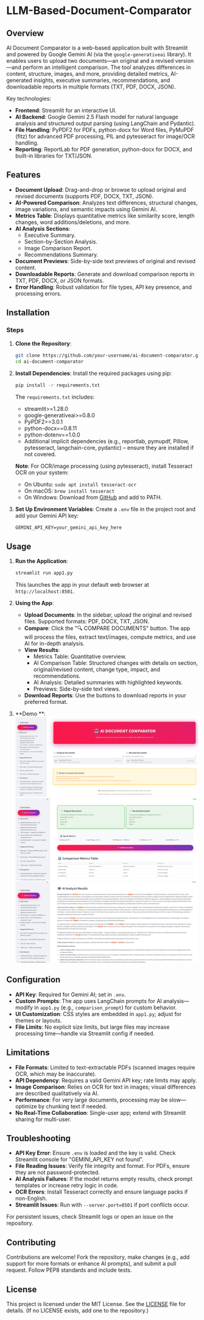# LLM-Based-Document-Comparator

## Overview

AI Document Comparator is a web-based application built with Streamlit and powered by Google Gemini AI (via the `google-generativeai` library). It enables users to upload two documents—an original and a revised version—and perform an intelligent comparison. The tool analyzes differences in content, structure, images, and more, providing detailed metrics, AI-generated insights, executive summaries, recommendations, and downloadable reports in multiple formats (TXT, PDF, DOCX, JSON).

Key technologies:
- **Frontend**: Streamlit for an interactive UI.
- **AI Backend**: Google Gemini 2.5 Flash model for natural language analysis and structured output parsing (using LangChain and Pydantic).
- **File Handling**: PyPDF2 for PDFs, python-docx for Word files, PyMuPDF (fitz) for advanced PDF processing, PIL and pytesseract for image/OCR handling.
- **Reporting**: ReportLab for PDF generation, python-docx for DOCX, and built-in libraries for TXT/JSON.

## Features

- **Document Upload**: Drag-and-drop or browse to upload original and revised documents (supports PDF, DOCX, TXT, JSON).
- **AI-Powered Comparison**: Analyzes text differences, structural changes, image variations, and semantic impacts using Gemini AI.
- **Metrics Table**: Displays quantitative metrics like similarity score, length changes, word additions/deletions, and more.
- **AI Analysis Sections**:
  - Executive Summary.
  - Section-by-Section Analysis.
  - Image Comparison Report.
  - Recommendations Summary.
- **Document Previews**: Side-by-side text previews of original and revised content.
- **Downloadable Reports**: Generate and download comparison reports in TXT, PDF, DOCX, or JSON formats.
- **Error Handling**: Robust validation for file types, API key presence, and processing errors.

## Installation

### Steps

1. **Clone the Repository**:
   ```bash
   git clone https://github.com/your-username/ai-document-comparator.git
   cd ai-document-comparator
   ```

2. **Install Dependencies**:
   Install the required packages using pip:
   ```bash
   pip install -r requirements.txt
   ```

   The `requirements.txt` includes:
   - streamlit>=1.28.0
   - google-generativeai>=0.8.0
   - PyPDF2==3.0.1
   - python-docx==0.8.11
   - python-dotenv==1.0.0
   - Additional implicit dependencies (e.g., reportlab, pymupdf, Pillow, pytesseract, langchain-core, pydantic) – ensure they are installed if not covered.

   **Note**: For OCR/image processing (using pytesseract), install Tesseract OCR on your system:
     - On Ubuntu: `sudo apt install tesseract-ocr`
     - On macOS: `brew install tesseract`
     - On Windows: Download from [GitHub](https://github.com/UB-Mannheim/tesseract/wiki) and add to PATH.

3. **Set Up Environment Variables**:
   Create a `.env` file in the project root and add your Gemini API key:
   ```
   GEMINI_API_KEY=your_gemini_api_key_here
   ```

## Usage

1. **Run the Application**:
   ```bash
   streamlit run app1.py
   ```
   This launches the app in your default web browser at `http://localhost:8501`.

2. **Using the App**:
   - **Upload Documents**: In the sidebar, upload the original and revised files. Supported formats: PDF, DOCX, TXT, JSON.
   - **Compare**: Click the "🔍 COMPARE DOCUMENTS" button. The app will process the files, extract text/images, compute metrics, and use AI for in-depth analysis.
   - **View Results**:
     - Metrics Table: Quantitative overview.
     - AI Comparison Table: Structured changes with details on section, original/revised content, change type, impact, and recommendations.
     - AI Analysis: Detailed summaries with highlighted keywords.
     - Previews: Side-by-side text views.
   - **Download Reports**: Use the buttons to download reports in your preferred format.

3. **Demo **:
     ![AI Document Comparator Demo](assets/AI%20Documents%20Comparator.png)
     ![AI Document Comparator Demo](assets/AI%20Documents%20Comparator1.png)
     ![AI Document Comparator Demo](assets/AI%20Documents%20Comparator2.png)

## Configuration

- **API Key**: Required for Gemini AI; set in `.env`.
- **Custom Prompts**: The app uses LangChain prompts for AI analysis—modify in `app1.py` (e.g., `comparison_prompt`) for custom behavior.
- **UI Customization**: CSS styles are embedded in `app1.py`; adjust for themes or layouts.
- **File Limits**: No explicit size limits, but large files may increase processing time—handle via Streamlit config if needed.

## Limitations

- **File Formats**: Limited to text-extractable PDFs (scanned images require OCR, which may be inaccurate).
- **API Dependency**: Requires a valid Gemini API key; rate limits may apply.
- **Image Comparison**: Relies on OCR for text in images; visual differences are described qualitatively via AI.
- **Performance**: For very large documents, processing may be slow—optimize by chunking text if needed.
- **No Real-Time Collaboration**: Single-user app; extend with Streamlit sharing for multi-user.

## Troubleshooting

- **API Key Error**: Ensure `.env` is loaded and the key is valid. Check Streamlit console for "GEMINI_API_KEY not found".
- **File Reading Issues**: Verify file integrity and format. For PDFs, ensure they are not password-protected.
- **AI Analysis Failures**: If the model returns empty results, check prompt templates or increase retry logic in code.
- **OCR Errors**: Install Tesseract correctly and ensure language packs if non-English.
- **Streamlit Issues**: Run with `--server.port=8501` if port conflicts occur.

For persistent issues, check Streamlit logs or open an issue on the repository.

## Contributing

Contributions are welcome! Fork the repository, make changes (e.g., add support for more formats or enhance AI prompts), and submit a pull request. Follow PEP8 standards and include tests.

## License

This project is licensed under the MIT License. See the [LICENSE](LICENSE) file for details. (If no LICENSE exists, add one to the repository.)
